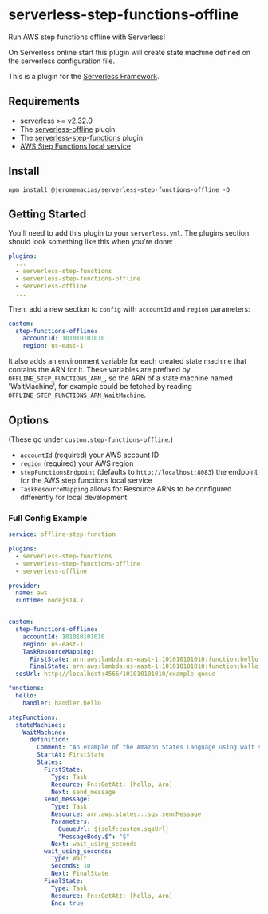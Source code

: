# serverless-step-functions-offline

Run AWS step functions offline with Serverless!

On Serverless online start this plugin will create state machine defined on the serverless
configuration file.

This is a plugin for the [Serverless Framework](https://serverless.com/).

## Requirements

- serverless >= v2.32.0
- The [serverless-offline](https://www.npmjs.com/package/serverless-offline) plugin
- The [serverless-step-functions](https://www.npmjs.com/package/serverless-step-functions) plugin
- [AWS Step Functions local service](https://docs.aws.amazon.com/step-functions/latest/dg/sfn-local.html)

## Install

`npm install @jeromemacias/serverless-step-functions-offline -D`

## Getting Started

You'll need to add this plugin to your `serverless.yml`.  The plugins section should look something like this when you're done:

```yaml
plugins:
  ...
  - serverless-step-functions
  - serverless-step-functions-offline
  - serverless-offline
  ...
```

Then, add a new section to `config` with `accountId` and `region` parameters:

```yaml
custom:
  step-functions-offline:
    accountId: 101010101010
    region: us-east-1
```

It also adds an environment variable for each created state machine that contains the ARN for it.  These variables are prefixed by `OFFLINE_STEP_FUNCTIONS_ARN_`, so the ARN of a state machine named 'WaitMachine', for example could be fetched by reading `OFFLINE_STEP_FUNCTIONS_ARN_WaitMachine`.

## Options

(These go under `custom.step-functions-offline`.)

- `accountId` (required) your AWS account ID
- `region` (required) your AWS region
- `stepFunctionsEndpoint` (defaults to `http://localhost:8083`) the endpoint for the AWS step functions local service
- `TaskResourceMapping` allows for Resource ARNs to be configured differently for local development

### Full Config Example

```yaml
service: offline-step-function

plugins:
  - serverless-step-functions
  - serverless-step-functions-offline
  - serverless-offline

provider:
  name: aws
  runtime: nodejs14.x


custom:
  step-functions-offline:
    accountId: 101010101010
    region: us-east-1
    TaskResourceMapping:
      FirstState: arn:aws:lambda:us-east-1:101010101010:function:hello
      FinalState: arn:aws:lambda:us-east-1:101010101010:function:hello
  sqsUrl: http://localhost:4566/101010101010/example-queue

functions:
  hello:
    handler: handler.hello

stepFunctions:
  stateMachines:
    WaitMachine:
      definition:
        Comment: "An example of the Amazon States Language using wait states"
        StartAt: FirstState
        States:
          FirstState:
            Type: Task
            Resource: Fn::GetAtt: [hello, Arn]
            Next: send_message
          send_message:
            Type: Task
            Resource: arn:aws:states:::sqs:sendMessage
            Parameters:
              QueueUrl: ${self:custom.sqsUrl}
              "MessageBody.$": "$"
            Next: wait_using_seconds
          wait_using_seconds:
            Type: Wait
            Seconds: 10
            Next: FinalState
          FinalState:
            Type: Task
            Resource: Fn::GetAtt: [hello, Arn]
            End: true
```
